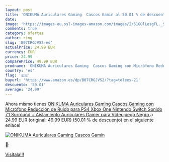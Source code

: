 ```yaml
---
layout: post
title: 'ONIKUMA Auriculares Gaming  Cascos Gamin al 50.01 % de descuento'
date: 
image: 'https://images-eu.ssl-images-amazon.com/images/I/51GOlLesgFL._SL200_.jpg'
comments: true
category: ofertas
author: ring
slug: 'B07CRGJVS2-es'
actualPrice: 24.99 EUR
currency: EUR
price: 24.99
comparePrice: 49.99 EUR
prodname: 'ONIKUMA Auriculares Gaming  Cascos Gaming con Micrófono Reducción de Ruido para PS4  Xbox One  Nintendo Switch  Sonido 7.1 Surround + Aislamiento  Auriculares Gamer para Videojuego  Negro '
country: 'es'
flag: '🇪🇸'
buyurl: 'https://www.amazon.es/dp/B07CRGJVS2/?tag=tolees-21'
descuento: '50.01'
average: '24.99'
---
```


Ahora mismo tienes [ONIKUMA Auriculares Gaming  Cascos Gaming con Micrófono Reducción de Ruido para PS4  Xbox One  Nintendo Switch  Sonido 7.1 Surround + Aislamiento  Auriculares Gamer para Videojuego  Negro ](https://www.amazon.es/dp/B07CRGJVS2/?tag=tolees-21) a 24.99 EUR (original: 49.99 EUR) (50.01 %  de descuento) en el siguiente enlace!

[![ONIKUMA Auriculares Gaming  Cascos Gamin](https://images-eu.ssl-images-amazon.com/images/I/51GOlLesgFL._SL200_.jpg)](https://www.amazon.es/dp/B07CRGJVS2/?tag=tolees-21)

🔎:


[Visítala!!!](https://www.amazon.es/dp/B07CRGJVS2/?tag=tolees-21)
